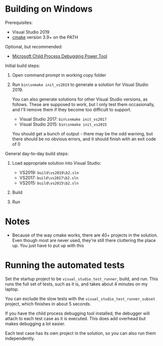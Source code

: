 # Building on Windows

Prerequisites:

- Visual Studio 2019
- [cmake](https://cmake.org/) version 3.9+ on the PATH
  
Optional, but recommended:

- [Microsoft Child Process Debugging Power Tool](https://marketplace.visualstudio.com/items?itemName=GreggMiskelly.MicrosoftChildProcessDebuggingPowerTool)

Initial build steps:

1. Open command prompt in working copy folder 

2. Run `bin\snmake init_vs2019` to generate a solution for Visual
   Studio 2019.
   
   You can also generate solutions for other Visual Studio versions,
   as follows. These are supposed to work, but I only test them
   occasionally, and I'll remove them if they become too difficult to
   support.
   
   - Visual Studio 2017: `bin\snmake init_vs2017`
   - Visual Studio 2015: `bin\snmake init_vs2015`

   You should get a bunch of output - there may be the odd warning,
   but there should be no obvious errors, and it should finish with an
   exit code of 0

General day-to-day build steps:

1. Load appropriate solution into Visual Studio:

   - VS2019: `build\vs2019\b2.sln`
   - VS2017: `build\vs2017\b2.sln`
   - VS2015: `build\vs2015\b2.sln`

2. Build

3. Run

# Notes

- Because of the way cmake works, there are 40+ projects in the
  solution. Even though most are never used, they're still there
  cluttering the place up. You just have to put up with this

# Running the automated tests

Set the startup project to be `visual_studio_test_runner`, build, and
run. This runs the full set of tests, such as it is, and takes about 4
minutes on my laptop.

You can exclude the slow tests with the
`visual_studio_test_runner_subset` project, which finishes in about 5
seconds.

If you have the child process debugging tool installed, the debugger
will attach to each test case as it is executed. This does add
overhead but makes debugging a lot easier.

Each test case has its own project in the solution, so you can also
run them independently.
